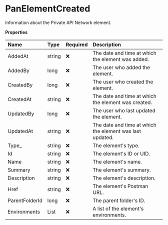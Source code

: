 # PanElementCreated

Information about the Private API Network element.

**Properties**

| Name           | Type         | Required | Description                                              |
| :------------- | :----------- | :------- | :------------------------------------------------------- |
| AddedAt        | string       | ❌       | The date and time at which the element was added.        |
| AddedBy        | long         | ❌       | The user who added the element.                          |
| CreatedBy      | long         | ❌       | The user who created the element.                        |
| CreatedAt      | string       | ❌       | The date and time at which the element was created.      |
| UpdatedBy      | long         | ❌       | The user who last updated the element.                   |
| UpdatedAt      | string       | ❌       | The date and time at which the element was last updated. |
| Type\_         | string       | ❌       | The element's type.                                      |
| Id             | string       | ❌       | The element's ID or UID.                                 |
| Name           | string       | ❌       | The element's name.                                      |
| Summary        | string       | ❌       | The element's summary.                                   |
| Description    | string       | ❌       | The element's description.                               |
| Href           | string       | ❌       | The element's Postman URL.                               |
| ParentFolderId | long         | ❌       | The parent folder's ID.                                  |
| Environments   | List<string> | ❌       | A list of the element's environments.                    |

<!-- This file was generated by liblab | https://liblab.com/ -->
